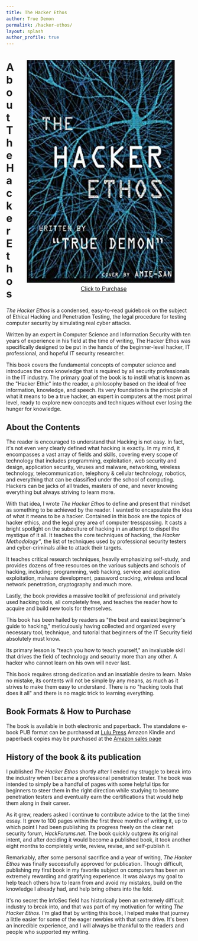 ```yaml
---
title: The Hacker Ethos
author: True Demon
permalink: /hacker-ethos/
layout: splash
author_profile: true
---
```

<figure style="display:inline-block; float:right; width: 400px;">
<a href="https://www.amazon.com/Hacker-Ethos-Beginners-Ethical-Penetration/dp/1523764368"><img src="/images/hacker-ethos-cover.jpg" width="400" align="right" style="padding: 8px"/></a>
<figcaption style="text-align: center; font-family:arial; font-size: 12pt;"><a href="https://www.amazon.com/Hacker-Ethos-Beginners-Ethical-Penetration/dp/1523764368">Click to Purchase</a></figcaption>
</figure>

# About The Hacker Ethos

_The Hacker Ethos_ is a condensed, easy-to-read guidebook on the subject of Ethical Hacking and Penetration Testing, the legal procedure for testing computer security by simulating real cyber attacks.

Written by an expert in Computer Science and Information Security with ten years of experience in his field at the time of writing, The Hacker Ethos was specifically designed to be put in the hands of the beginner-level hacker, IT professional, and hopeful IT security researcher.

This book covers the fundamental concepts of computer science and introduces the core knowledge that is required by all security professionals in the IT industry. The primary goal of the book is to instill what is known as the "Hacker Ethic" into the reader, a philosophy based on the ideal of free information, knowledge, and speech. Its very foundation is the principle of what it means to be a true hacker, an expert in computers at the most primal level, ready to explore new concepts and techniques without ever losing the hunger for knowledge.

## About the Contents

The reader is encouraged to understand that Hacking is not easy. In fact, it's not even very clearly defined what hacking is exactly. In my mind, it encompasses a vast array of fields and skills, covering every scope of technology that includes programming, exploitation, web security and design, application security, viruses and malware, networking, wireless technology, telecommunication, telephony & cellular technology, robotics, and everything that can be classified under the school of computing. Hackers can be jacks of all trades, masters of one, and never knowing everything but always striving to learn more.

With that idea, I wrote _The Hacker Ethos_ to define and present that mindset as something to be achieved by the reader. I wanted to encapsulate the idea of what it means to be a hacker. Contained in this book are the topics of hacker ethics, and the legal grey area of computer tresspassing. It casts a bright spotlight on the subculture of hacking in an attempt to dispel the mystique of it all. It teaches the core techniques of hacking, the *Hacker Methodology"*, the list of techniques used by professional security testers and cyber-criminals alike to attack their targets.

It teaches critical research techniques, heavily emphasizing self-study, and provides dozens of free resources on the various subjects and schools of hacking, including: programming, web hacking, service and application exploitation, malware development, password cracking, wireless and local network penetration, cryptography and much more.

Lastly, the book provides a massive toolkit of professional and privately used hacking tools, all completely free, and teaches the reader how to acquire and build new tools for themselves.

This book has been hailed by readers as "the best and easiest beginner's guide to hacking," meticulously having collected and organized every necessary tool, technique, and tutorial that beginners of the IT Security field absolutely must know.

Its primary lesson is "teach you how to teach yourself," an invaluable skill that drives the field of technology and security more than any other. A hacker who cannot learn on his own will never last.

This book requires strong dedication and an insatiable desire to learn. Make no mistake, its contents will not be simple by any means, as much as it strives to make them easy to understand. There is no "hacking tools that does it all" and there is no magic trick to learning everything.

## Book Formats & How to Purchase

The book is available in both electronic and paperback. The standalone e-book PUB format can be purchased at [Lulu Press](http://www.lulu.com/shop/true-demon/the-hacker-ethos/ebook/product-22494335.html)
Amazon Kindle and paperback copies may be purchased at the [Amazon sales page](https://www.amazon.com/Hacker-Ethos-Beginners-Ethical-Penetration/dp/1523764368)

## History of the book & its publication
I published *The Hacker Ethos* shortly after I ended my struggle to break into the industry when I became a professional penetration tester. The book was intended to simply be a handful of pages with some helpful tips for beginners to steer them in the right direction while studying to become penetration testers and eventually earn the certifications that would help them along in their career.

As it grew, readers asked I continue to contribute advice to the (at the time) essay. It grew to 100 pages within the first three months of writing it, up to which point I had been publishing its progress freely on the clear net security forum, *HackForums.net*. The book quickly outgrew its original intent, and after deciding it would become a published book, it took another eight months to completely write, review, revise, and self-publish it.

Remarkably, after some personal sacrifice and a year of writing, _The Hacker Ethos_ was finally successfully approved for publication. Though difficult, publishing my first book in my favorite subject on computers has been an extremely rewarding and gratifying experience. It was always my goal to help teach others how to learn from and avoid my mistakes, build on the knowledge I already had, and help bring others into the fold.

It's no secret the InfoSec field has historically been an extremely difficult industry to break into, and that was part of my motivation for writing *The Hacker Ethos*. I'm glad that by writing this book, I helped make that journey a little easier for some of the eager newbies with that same drive. It's been an incredible experience, and I will always be thankful to the readers and people who supported my writing.
